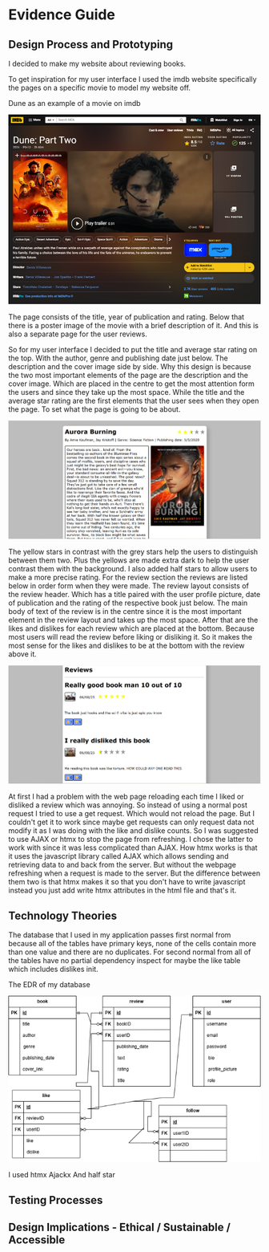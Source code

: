 # Evidence Guide

## Design Process and Prototyping
I decided to make my website about reviewing books.

To get inspiration for my user interface I used the imdb website specifically the pages on a specific movie to model my website off.

Dune as an example of a movie on imdb

![Html Dune as example of a movie on imdb](https://github.com/Random-Devil-with-internet/Year-12-3-Assignment/blob/main/Dune.png)

The page consists of the title, year of publication and rating. Below that there is a poster image of the movie with a brief description of it. And this is also a separate page for the user reviews.

So for my user interface I decided to put the title and average star rating on the top. With the author, genre and publishing date just below. The description and the cover image side by side. Why this design is because the two most important elements of the page are the description and the cover image. Which are placed in the centre to get the most attention form the users and since they take up the most space. While the title and the average star rating are the first elements that the user sees when they open the page. To set what the page is going to be about.

![Html The book page](https://github.com/Random-Devil-with-internet/Year-12-3-Assignment/blob/main/Book%20page.png)

The yellow stars in contrast with the grey stars help the users to distinguish between them two. Plus the yellows are made extra dark to help the user contrast them with the background. I also added half stars to allow users to make a more precise rating. For the review section the reviews are listed below in order form when they were made. The review layout consists of the review header. Which has a title paired with the user profile picture, date of publication and the rating of the respective book just below. The main body of text of the review is in the centre since it is the most important element in the review layout and takes up the most space. After that are the likes and dislikes for each review which are placed at the bottom. Because most users will read the review before liking or disliking it. So it makes the most sense for the likes and dislikes to be at the bottom with the review above it. 

![Html The review page](https://github.com/Random-Devil-with-internet/Year-12-3-Assignment/blob/main/Review%20page.png)

At first I had a problem with the web page reloading each time I liked or disliked a review which was annoying. So instead of using a normal post request I tried to use a get request. Which would not reload the page. But I couldn't get it to work since maybe get requests can only request data not modify it as I was doing with the like and dislike counts. So I was suggested to use AJAX or htmx to stop the page from refreshing. I chose the latter to work with since it was less complicated than AJAX. How htmx works is that it uses the javascript library called AJAX which allows sending and retrieving data to and back from the server. But without the webpage refreshing when a request is made to the server. But the difference between them two is that htmx makes it so that you don't have to write javascript instead you just add write htmx attributes in the html file and that's it.

## Technology Theories

The database that I used in my application passes first normal from because all of the tables have primary keys, none of the cells contain more than one value and there are no duplicates. For second normal from all of the tables have no partial dependency inspect for maybe the like table which includes dislikes init.
 
The EDR of my database

![Html The EDR of my database](https://github.com/Random-Devil-with-internet/Year-12-3-Assignment/blob/main/EDR.png)

I used htmx    Ajackx And half star

## Testing Processes

## Design Implications - Ethical / Sustainable / Accessible

